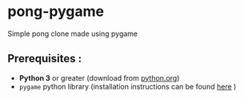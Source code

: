 # pong-pygame
Simple pong clone made using pygame

## Prerequisites : 
- **Python 3** or greater (download from [python.org](https://www.python.org/downloads/))
- `pygame` python library (installation instructions can be found [here](https://www.pygame.org/wiki/GettingStarted) )
